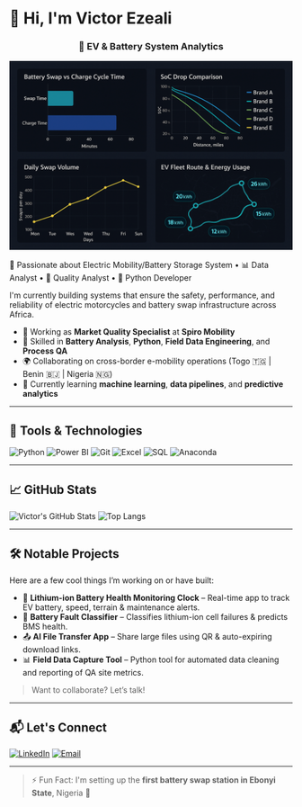 # 👋 Hi, I'm Victor Ezeali

<h3 align="center">🔋 EV & Battery System Analytics</h3>
<p align="center">
  <img src="https://raw.githubusercontent.com/mastervicky/mastervicky/main/assets/EV-Battery.png" width="700"/>
</p>

🔋 Passionate about Electric Mobility/Battery Storage System • 📊 Data Analyst • 🧪 Quality Analyst • 🐍 Python Developer

I'm currently building systems that ensure the safety, performance, and reliability of electric motorcycles and battery swap infrastructure across Africa.

- 🔭 Working as **Market Quality Specialist** at **Spiro Mobility**
- 🧰 Skilled in **Battery Analysis**, **Python**, **Field Data Engineering**, and **Process QA**
- 🌍 Collaborating on cross-border e-mobility operations (Togo 🇹🇬 | Benin 🇧🇯 | Nigeria 🇳🇬)
- 🧠 Currently learning **machine learning**, **data pipelines**, and **predictive analytics**

---

## 🚀 Tools & Technologies

![Python](https://img.shields.io/badge/-Python-3776AB?style=flat-square&logo=python&logoColor=white)
![Power BI](https://img.shields.io/badge/-PowerBI-F2C811?style=flat-square&logo=power-bi&logoColor=black)
![Git](https://img.shields.io/badge/-Git-F05032?style=flat-square&logo=git&logoColor=white)
![Excel](https://img.shields.io/badge/-Excel-217346?style=flat-square&logo=microsoft-excel&logoColor=white)
![SQL](https://img.shields.io/badge/-SQL-4479A1?style=flat-square&logo=postgresql&logoColor=white)
![Anaconda](https://img.shields.io/badge/-Anaconda-44A833?style=flat-square&logo=anaconda&logoColor=white)

---

## 📈 GitHub Stats

![Victor's GitHub Stats](https://github-readme-stats.vercel.app/api?username=mastervicky&show_icons=true&theme=tokyonight)
![Top Langs](https://github-readme-stats.vercel.app/api/top-langs/?username=mastervicky&layout=compact&theme=tokyonight)

---

## 🛠 Notable Projects
Here are a few cool things I’m working on or have built:

- 🔌 **Lithium-ion Battery Health Monitoring Clock** – Real-time app to track EV battery, speed, terrain & maintenance alerts.
- 🧪 **Battery Fault Classifier** – Classifies lithium-ion cell failures & predicts BMS health.
- 📤 **AI File Transfer App** – Share large files using QR & auto-expiring download links.
- 📊 **Field Data Capture Tool** – Python tool for automated data cleaning and reporting of QA site metrics.

> Want to collaborate? Let’s talk!

---

## 📬 Let's Connect

[![LinkedIn](https://img.shields.io/badge/-Victor%20Ezeali-blue?style=flat-square&logo=Linkedin&logoColor=white&link=https://www.linkedin.com/in/victor-ezeali)](https://www.linkedin.com/in/victor-ezeali)
[![Email](https://img.shields.io/badge/-Send%20Mail-red?style=flat-square&logo=Gmail&logoColor=white&link=mailto:victorezeali@gmail.com)](mailto:victorezeali@yahoo.com)

---

> ⚡ Fun Fact: I'm setting up the **first battery swap station in Ebonyi State**, Nigeria 🚀

